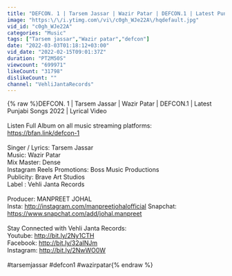 ```yaml
---
title: "DEFCON. 1 | Tarsem Jassar | Wazir Patar | DEFCON.1 | Latest Punjabi Songs 2022 | Lyrical Video"
image: "https:\/\/i.ytimg.com\/vi\/c0gh_WJe22A\/hqdefault.jpg"
vid_id: "c0gh_WJe22A"
categories: "Music"
tags: ["Tarsem jassar","Wazir patar","defcon"]
date: "2022-03-03T01:18:12+03:00"
vid_date: "2022-02-15T09:01:37Z"
duration: "PT2M50S"
viewcount: "699971"
likeCount: "31798"
dislikeCount: ""
channel: "VehliJantaRecords"
---
```

{% raw %}DEFCON. 1 | Tarsem Jassar | Wazir Patar | DEFCON.1 | Latest Punjabi Songs 2022 | Lyrical Video<br /><br />Listen Full Album on all music streaming platforms:<br /><a rel="nofollow" target="blank" href="https://bfan.link/defcon-1">https://bfan.link/defcon-1</a><br /><br />Singer / Lyrics: Tarsem Jassar <br />Music: Wazir Patar<br />Mix Master: Dense<br />Instagram Reels Promotions: Boss Music Productions<br />Publicity: Brave Art Studios<br />Label : Vehli Janta Records<br /><br />Producer: MANPREET JOHAL                                                                        <br />Insta: <a rel="nofollow" target="blank" href="http://instagram.com/manpreetjohalofficial">http://instagram.com/manpreetjohalofficial</a>              Snapchat: <a rel="nofollow" target="blank" href="https://www.snapchat.com/add/johal.manpreet">https://www.snapchat.com/add/johal.manpreet</a><br /><br />Stay Connected with Vehli Janta Records:<br />Youtube: <a rel="nofollow" target="blank" href="http://bit.ly/2Ny1CTH">http://bit.ly/2Ny1CTH</a><br />Facebook: <a rel="nofollow" target="blank" href="http://bit.ly/32aINJm">http://bit.ly/32aINJm</a><br />Instagram: <a rel="nofollow" target="blank" href="http://bit.ly/2NwWO0W">http://bit.ly/2NwWO0W</a><br /><br />#tarsemjassar #defcon1 #wazirpatar{% endraw %}
